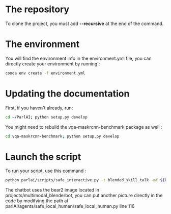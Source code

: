 # The repository

To clone the project, you must add **--recursive** at the end of the command.

# The environment 

You will find the environment info in the environment.yml file, you can directly create your environment by running : 
```bash
conda env create -f environment.yml
```

# Updating the documentation

First, if you haven't already, run:
```bash
cd ~/ParlAI; python setup.py develop
```
You might need to rebuild the vqa-maskrcnn-benchmark package as well : 
```bash
cd vqa-maskrcnn-benchmark; python setup.py develop
```

# Launch the script 

To run your script, use this command :

```bash
python parlai/scripts/safe_interactive.py -t blended_skill_talk -mf ${PATH_TO_YOUR_MODEL_FILE} --model projects.multimodal_blenderbot.agents:BiasAgent --image-mode faster_r_cnn_152_32x8d --delimiter $'\n' --beam-block-ngram 3 --beam-context-block-ngram 3 --beam-min-length 20 --beam-size 10 --inference beam --model-parallel False
```

The chatbot uses the bear2 image located in projects/multimodal_blenderbot, you can put another picture directly in the code by modifying the path at parlAI/agents/safe_local_human/safe_local_human.py line 116 
